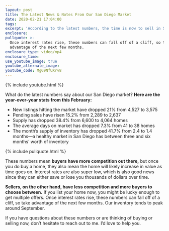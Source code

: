 ```yaml
---
layout: post
title: The Latest News & Notes From Our San Diego Market
date: 2020-02-21 17:04:00
tags:
excerpt: 'According to the latest numbers, the time is now to sell in San Diego.'
enclosure:
pullquote: >-
  Once interest rates rise, these numbers can fall off of a cliff, so take
  advantage of the next few months.
enclosure_type: video/mp4
enclosure_time:
use_youtube_image: true
youtube_alternate_image:
youtube_code: MgG9NfUXrv8
---
```


{% include youtube.html %}

What do the latest numbers say about our San Diego market? **Here are the year-over-year stats from this February:**

* New listings hitting the market have dropped 21% from 4,527 to 3,575
* Pending sales have risen 15.2% from 2,289 to 2,637
* Supply has dropped 38.4% from 6,600 to 4,064 homes
* The average days on market has dropped 7.3% from 41 to 38 homes
* The month’s supply of inventory has dropped 41.7% from 2.4 to 1.4 months—a healthy market in San Diego has between three and six months’ worth of inventory&nbsp;

{% include pullquote.html %}

These numbers mean **buyers have more competition out there,** but once you do buy a home, they also mean the home will likely increase in value as time goes on. Interest rates are also super low, which is also good news since they can either save or lose you thousands of dollars over time.&nbsp;

**Sellers, on the other hand, have less competition and more buyers to choose between.** If you list your home now, you might be lucky enough to get multiple offers. Once interest rates rise, these numbers can fall off of a cliff, so take advantage of the next few months. Our inventory tends to peak around September.&nbsp;

If you have questions about these numbers or are thinking of buying or selling now, don’t hesitate to reach out to me. I’d love to help you.&nbsp;